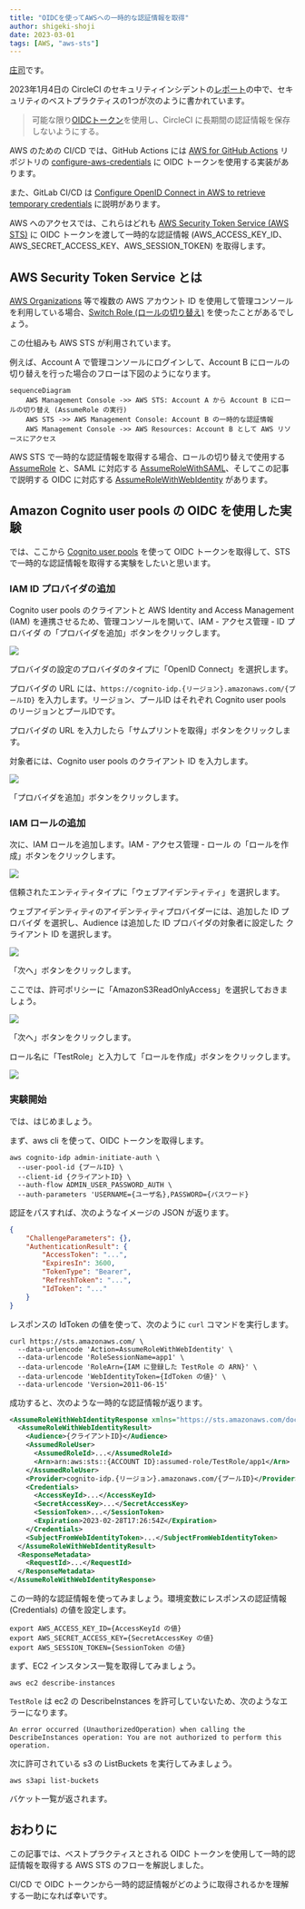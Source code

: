 ```yaml
---
title: "OIDCを使ってAWSへの一時的な認証情報を取得"
author: shigeki-shoji
date: 2023-03-01
tags: [AWS, "aws-sts"]
---
```


[庄司](https://github.com/edward-mamezou)です。

2023年1月4日の CircleCI のセキュリティインシデントの[レポート](https://circleci.com/ja/blog/jan-4-2023-incident-report/)の中で、セキュリティのベストプラクティスの1つが次のように書かれています。

> 可能な限り[OIDCトークン](https://circleci.com/docs/ja/openid-connect-tokens/)を使用し、CircleCI に長期間の認証情報を保存しないようにする。

AWS のための CI/CD では、GitHub Actions には [AWS for GitHub Actions](https://github.com/aws-actions) リポジトリの [configure-aws-credentials](https://github.com/aws-actions/configure-aws-credentials) に OIDC トークンを使用する実装があります。

また、GitLab CI/CD は [Configure OpenID Connect in AWS to retrieve temporary credentials](https://docs.gitlab.com/ee/ci/cloud_services/aws/) に説明があります。

AWS へのアクセスでは、これらはどれも [AWS Security Token Service (AWS STS)](https://docs.aws.amazon.com/ja_jp/IAM/latest/UserGuide/id_credentials_temp.html) に OIDC トークンを渡して一時的な認証情報 (AWS_ACCESS_KEY_ID、AWS_SECRET_ACCESS_KEY、AWS_SESSION_TOKEN) を取得します。

## AWS Security Token Service とは

[AWS Organizations](https://aws.amazon.com/jp/organizations/) 等で複数の AWS アカウント ID を使用して管理コンソールを利用している場合、[Switch Role (ロールの切り替え)](https://docs.aws.amazon.com/ja_jp/IAM/latest/UserGuide/id_roles_use_switch-role-console.html) を使ったことがあるでしょう。

この仕組みも AWS STS が利用されています。

例えば、Account A で管理コンソールにログインして、Account B にロールの切り替えを行った場合のフローは下図のようになります。

```mermaid
sequenceDiagram
    AWS Management Console ->> AWS STS: Account A から Account B にロールの切り替え (AssumeRole の実行)
    AWS STS ->> AWS Management Console: Account B の一時的な認証情報
    AWS Management Console ->> AWS Resources: Account B として AWS リソースにアクセス
```

AWS STS で一時的な認証情報を取得する場合、ロールの切り替えで使用する [AssumeRole](https://docs.aws.amazon.com/STS/latest/APIReference/API_AssumeRole.html) と、SAML に対応する [AssumeRoleWithSAML](https://docs.aws.amazon.com/STS/latest/APIReference/API_AssumeRoleWithSAML.html)、そしてこの記事で説明する OIDC に対応する [AssumeRoleWithWebIdentity](https://docs.aws.amazon.com/STS/latest/APIReference/API_AssumeRoleWithWebIdentity.html) があります。

## Amazon Cognito user pools の OIDC を使用した実験

では、ここから [Cognito user pools](https://aws.amazon.com/jp/cognito/) を使って OIDC トークンを取得して、STS で一時的な認証情報を取得する実験をしたいと思います。

### IAM ID プロバイダの追加

Cognito user pools のクライアントと AWS Identity and Access Management (IAM) を連携させるため、管理コンソールを開いて、IAM - アクセス管理 - ID プロバイダ の「プロバイダを追加」ボタンをクリックします。

![](/img/blogs/2023/0301_cognito-1.png)

プロバイダの設定のプロバイダのタイプに「OpenID Connect」を選択します。

プロバイダの URL には、`https://cognito-idp.{リージョン}.amazonaws.com/{プールID}` を入力します。リージョン、プールID はそれぞれ Cognito user pools のリージョンとプールIDです。

プロバイダの URL を入力したら「サムプリントを取得」ボタンをクリックします。

対象者には、Cognito user pools のクライアント ID を入力します。

![](/img/blogs/2023/0301_cognito-2.png)

「プロバイダを追加」ボタンをクリックします。

### IAM ロールの追加

次に、IAM ロールを追加します。IAM - アクセス管理 - ロール の「ロールを作成」ボタンをクリックします。

![](/img/blogs/2023/0301_cognito-3.png)

信頼されたエンティティタイプに「ウェブアイデンティティ」を選択します。

ウェブアイデンティティのアイデンティティプロバイダーには、追加した ID プロバイダ を選択し、Audience は追加した ID プロバイダの対象者に設定した クライアント ID を選択します。

![](/img/blogs/2023/0301_cognito-4.png)

「次へ」ボタンをクリックします。

ここでは、許可ポリシーに「AmazonS3ReadOnlyAccess」を選択しておきましょう。

![](/img/blogs/2023/0301_cognito-5.png)

「次へ」ボタンをクリックします。

ロール名に「TestRole」と入力して「ロールを作成」ボタンをクリックします。

![](/img/blogs/2023/0301_cognito-6.png)

### 実験開始

では、はじめましょう。

まず、aws cli を使って、OIDC トークンを取得します。

```text
aws cognito-idp admin-initiate-auth \
  --user-pool-id {プールID} \
  --client-id {クライアントID} \
  --auth-flow ADMIN_USER_PASSWORD_AUTH \
  --auth-parameters 'USERNAME={ユーザ名},PASSWORD={パスワード}
```

認証をパスすれば、次のようなイメージの JSON が返ります。

```json
{
    "ChallengeParameters": {},
    "AuthenticationResult": {
        "AccessToken": "...",
        "ExpiresIn": 3600,
        "TokenType": "Bearer",
        "RefreshToken": "...",
        "IdToken": "..."
    }
}
```

レスポンスの IdToken の値を使って、次のように `curl` コマンドを実行します。

```text
curl https://sts.amazonaws.com/ \
  --data-urlencode 'Action=AssumeRoleWithWebIdentity' \
  --data-urlencode 'RoleSessionName=app1' \
  --data-urlencode 'RoleArn={IAM に登録した TestRole の ARN}' \
  --data-urlencode 'WebIdentityToken={IdToken の値}' \
  --data-urlencode 'Version=2011-06-15'
```

成功すると、次のような一時的な認証情報が返ります。

```xml
<AssumeRoleWithWebIdentityResponse xmlns="https://sts.amazonaws.com/doc/2011-06-15/">
  <AssumeRoleWithWebIdentityResult>
    <Audience>{クライアントID}</Audience>
    <AssumedRoleUser>
      <AssumedRoleId>...</AssumedRoleId>
      <Arn>arn:aws:sts::{ACCOUNT ID}:assumed-role/TestRole/app1</Arn>
    </AssumedRoleUser>
    <Provider>cognito-idp.{リージョン}.amazonaws.com/{プールID}</Provider>
    <Credentials>
      <AccessKeyId>...</AccessKeyId>
      <SecretAccessKey>...</SecretAccessKey>
      <SessionToken>...</SessionToken>
      <Expiration>2023-02-28T17:26:54Z</Expiration>
    </Credentials>
    <SubjectFromWebIdentityToken>...</SubjectFromWebIdentityToken>
  </AssumeRoleWithWebIdentityResult>
  <ResponseMetadata>
    <RequestId>...</RequestId>
  </ResponseMetadata>
</AssumeRoleWithWebIdentityResponse>
```

この一時的な認証情報を使ってみましょう。環境変数にレスポンスの認証情報 (Credentials) の値を設定します。

```text
export AWS_ACCESS_KEY_ID={AccessKeyId の値}
export AWS_SECRET_ACCESS_KEY={SecretAccessKey の値}
export AWS_SESSION_TOKEN={SessionToken の値}
```

まず、EC2 インスタンス一覧を取得してみましょう。

```text
aws ec2 describe-instances
```

`TestRole` は ec2 の DescribeInstances を許可していないため、次のようなエラーになります。

```text
An error occurred (UnauthorizedOperation) when calling the DescribeInstances operation: You are not authorized to perform this operation.
```

次に許可されている s3 の ListBuckets を実行してみましょう。

```text
aws s3api list-buckets
```

バケット一覧が返されます。

## おわりに

この記事では、ベストプラクティスとされる OIDC トークンを使用して一時的認証情報を取得する AWS STS のフローを解説しました。

CI/CD で OIDC トークンから一時的認証情報がどのように取得されるかを理解する一助になれば幸いです。

